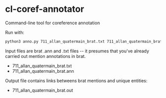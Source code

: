 # cl-coref-annotator
Command-line tool for coreference annotation

Run with:

```sh
python3 anno.py 711_allan_quatermain_brat.txt 711_allan_quatermain_brat.ann 711_allan_quatermain_brat.out
```

Input files are brat .ann and .txt files -- it presumes that you've already carried out mention annotations in brat.

* 711\_allan\_quatermain_brat.txt
* 711\_allan\_quatermain_brat.ann

Output file contains links betweens brat mentions and unique entities:

* 711\_allan\_quatermain\_brat.out

